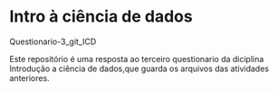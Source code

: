 # Intro à ciência de dados
Questionario-3_git_ICD

Este repositório é uma resposta ao terceiro questionario da diciplina Introdução a ciência de dados,que guarda os arquivos das atividades anteriores.
